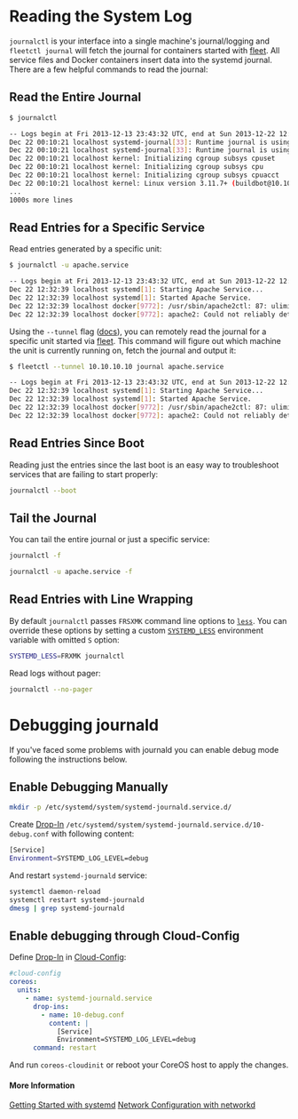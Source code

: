 # Reading the System Log

`journalctl` is your interface into a single machine's journal/logging and `fleetctl journal` will fetch the journal for containers started with [fleet](https://coreos.com/using-coreos/clustering/). All service files and Docker containers insert data into the systemd journal. There are a few helpful commands to read the journal:

## Read the Entire Journal

```sh
$ journalctl

-- Logs begin at Fri 2013-12-13 23:43:32 UTC, end at Sun 2013-12-22 12:28:45 UTC. --
Dec 22 00:10:21 localhost systemd-journal[33]: Runtime journal is using 184.0K (max 49.9M, leaving 74.8M of free 499.0M, current limit 49.9M).
Dec 22 00:10:21 localhost systemd-journal[33]: Runtime journal is using 188.0K (max 49.9M, leaving 74.8M of free 499.0M, current limit 49.9M).
Dec 22 00:10:21 localhost kernel: Initializing cgroup subsys cpuset
Dec 22 00:10:21 localhost kernel: Initializing cgroup subsys cpu
Dec 22 00:10:21 localhost kernel: Initializing cgroup subsys cpuacct
Dec 22 00:10:21 localhost kernel: Linux version 3.11.7+ (buildbot@10.10.10.10) (gcc version 4.6.3 (Gentoo Hardened 4.6.3 p1.13, pie-0.5.2)
...
1000s more lines
```
## Read Entries for a Specific Service

Read entries generated by a specific unit:

```sh
$ journalctl -u apache.service

-- Logs begin at Fri 2013-12-13 23:43:32 UTC, end at Sun 2013-12-22 12:32:52 UTC. --
Dec 22 12:32:39 localhost systemd[1]: Starting Apache Service...
Dec 22 12:32:39 localhost systemd[1]: Started Apache Service.
Dec 22 12:32:39 localhost docker[9772]: /usr/sbin/apache2ctl: 87: ulimit: error setting limit (Operation not permitted)
Dec 22 12:32:39 localhost docker[9772]: apache2: Could not reliably determine the server's fully qualified domain name, using 172.17.0.6 for ServerName
```

Using the `--tunnel` flag ([docs](https://github.com/coreos/fleet/blob/master/Documentation/using-the-client.md#from-an-external-host)), you can remotely read the journal for a specific unit started via [fleet](https://coreos.com/using-coreos/clustering/). This command will figure out which machine the unit is currently running on, fetch the journal and output it:

```sh
$ fleetctl --tunnel 10.10.10.10 journal apache.service

-- Logs begin at Fri 2013-12-13 23:43:32 UTC, end at Sun 2013-12-22 12:32:52 UTC. --
Dec 22 12:32:39 localhost systemd[1]: Starting Apache Service...
Dec 22 12:32:39 localhost systemd[1]: Started Apache Service.
Dec 22 12:32:39 localhost docker[9772]: /usr/sbin/apache2ctl: 87: ulimit: error setting limit (Operation not permitted)
Dec 22 12:32:39 localhost docker[9772]: apache2: Could not reliably determine the server's fully qualified domain name, using 172.17.0.6 for ServerName
```

## Read Entries Since Boot

Reading just the entries since the last boot is an easy way to troubleshoot services that are failing to start properly:

```sh
journalctl --boot
```

## Tail the Journal

You can tail the entire journal or just a specific service:

```sh
journalctl -f
```

```sh
journalctl -u apache.service -f
```

## Read Entries with Line Wrapping

By default `journalctl` passes `FRSXMK` command line options to [`less`](http://linux.die.net/man/1/less). You can override these options by setting a custom [`SYSTEMD_LESS`](http://www.freedesktop.org/software/systemd/man/journalctl.html#%24SYSTEMD_LESS) environment variable with omitted `S` option:

```sh
SYSTEMD_LESS=FRXMK journalctl
```

Read logs without pager:

```sh
journalctl --no-pager
```

# Debugging journald

If you've faced some problems with journald you can enable debug mode following the instructions below.

## Enable Debugging Manually

```sh
mkdir -p /etc/systemd/system/systemd-journald.service.d/
```

Create [Drop-In][drop-ins] `/etc/systemd/system/systemd-journald.service.d/10-debug.conf` with following content:

```sh
[Service]
Environment=SYSTEMD_LOG_LEVEL=debug
```

And restart `systemd-journald` service:

```sh
systemctl daemon-reload
systemctl restart systemd-journald
dmesg | grep systemd-journald
```

## Enable debugging through Cloud-Config

Define [Drop-In][drop-ins] in [Cloud-Config][cloud-config]:

```yaml
#cloud-config
coreos:
  units:
    - name: systemd-journald.service
      drop-ins:
        - name: 10-debug.conf
          content: |
            [Service]
            Environment=SYSTEMD_LOG_LEVEL=debug
      command: restart
```

And run `coreos-cloudinit` or reboot your CoreOS host to apply the changes.

[drop-ins]: using-systemd-drop-in-units.md
[cloud-config]: https://github.com/coreos/coreos-cloudinit/blob/master/Documentation/cloud-config.md

#### More Information
<a class="btn btn-default" href="getting-started-with-systemd.md">Getting Started with systemd</a>
<a class="btn btn-default" href="network-config-with-networkd.md">Network Configuration with networkd</a>
